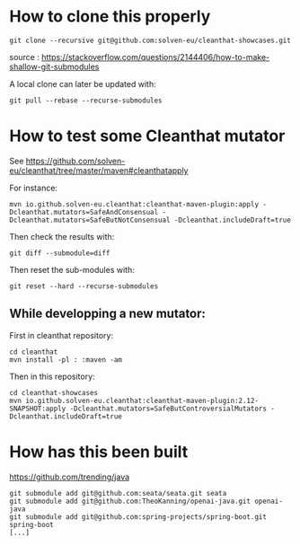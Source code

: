 # How to clone this properly

    git clone --recursive git@github.com:solven-eu/cleanthat-showcases.git

source : https://stackoverflow.com/questions/2144406/how-to-make-shallow-git-submodules

A local clone can later be updated with:

    git pull --rebase --recurse-submodules

# How to test some Cleanthat mutator

See https://github.com/solven-eu/cleanthat/tree/master/maven#cleanthatapply

For instance:

    mvn io.github.solven-eu.cleanthat:cleanthat-maven-plugin:apply -Dcleanthat.mutators=SafeAndConsensual -Dcleanthat.mutators=SafeButNotConsensual -Dcleanthat.includeDraft=true

Then check the results with:

    git diff --submodule=diff

Then reset the sub-modules with:

    git reset --hard --recurse-submodules

## While developping a new mutator:

First in cleanthat repository:

    cd cleanthat
    mvn install -pl : :maven -am
    
Then in this repository:

    cd cleanthat-showcases
    mvn io.github.solven-eu.cleanthat:cleanthat-maven-plugin:2.12-SNAPSHOT:apply -Dcleanthat.mutators=SafeButControversialMutators -Dcleanthat.includeDraft=true

# How has this been built

https://github.com/trending/java

```
git submodule add git@github.com:seata/seata.git seata
git submodule add git@github.com:TheoKanning/openai-java.git openai-java
git submodule add git@github.com:spring-projects/spring-boot.git spring-boot
[...]
```

